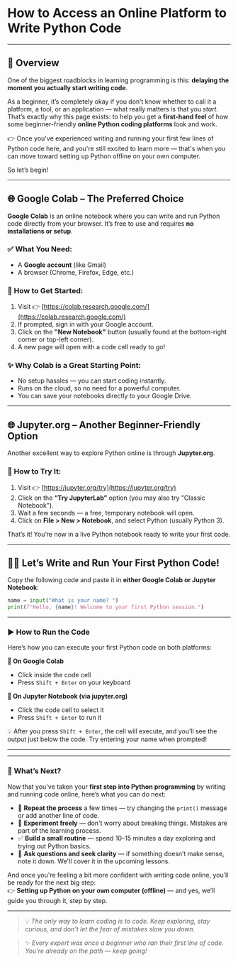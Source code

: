 # How to Access an Online Platform to Write Python Code

---

## 📌 Overview

One of the biggest roadblocks in learning programming is this: **delaying the moment you actually start writing code**.

As a beginner, it’s completely okay if you don’t know whether to call it a platform, a tool, or an application — what really matters is that you *start*. That’s exactly why this page exists: to help you get a **first-hand feel** of how some beginner-friendly **online Python coding platforms** look and work.

👉 Once you've experienced writing and running your first few lines of Python code here, and you're still excited to learn more — that's when you can move toward setting up Python offline on your own computer.

So let’s begin!

---

## 🌐 Google Colab – The Preferred Choice

**Google Colab** is an online notebook where you can write and run Python code directly from your browser. It’s free to use and requires **no installations or setup**.

### ✅ What You Need:
- A **Google account** (like Gmail)
- A browser (Chrome, Firefox, Edge, etc.)

### 🚀 How to Get Started:
1. Visit 👉 [https://colab.research.google.com/](https://colab.research.google.com/)
2. If prompted, sign in with your Google account.
3. Click on the **"New Notebook"** button (usually found at the bottom-right corner or top-left corner).
4. A new page will open with a code cell ready to go!

### ✨ Why Colab is a Great Starting Point:
- No setup hassles — you can start coding instantly.
- Runs on the cloud, so no need for a powerful computer.
- You can save your notebooks directly to your Google Drive.

---

## 🌐 Jupyter.org – Another Beginner-Friendly Option

Another excellent way to explore Python online is through **Jupyter.org**.

### 🚀 How to Try It:
1. Visit 👉 [https://jupyter.org/try](https://jupyter.org/try)
2. Click on the **“Try JupyterLab”** option (you may also try "Classic Notebook").
3. Wait a few seconds — a free, temporary notebook will open.
4. Click on **File > New > Notebook**, and select Python (usually Python 3).

That’s it! You’re now in a live Python notebook ready to write your first code.

---

## 👨‍💻 Let’s Write and Run Your First Python Code!

Copy the following code and paste it in **either Google Colab or Jupyter Notebook**:

```python
name = input("What is your name? ")
print(f"Hello, {name}! Welcome to your first Python session.")
```
---

### ▶️ How to Run the Code

Here’s how you can execute your first Python code on both platforms:

**🔹 On Google Colab**
- Click inside the code cell
- Press `Shift + Enter` on your keyboard

**🔹 On Jupyter Notebook (via jupyter.org)**
- Click the code cell to select it
- Press `Shift + Enter` to run it

💡 After you press `Shift + Enter`, the cell will execute, and you’ll see the output just below the code. Try entering your name when prompted!

---


---

### 🧭 What’s Next?

Now that you've taken your **first step into Python programming** by writing and running code online, here’s what you can do next:

- 🔁 **Repeat the process** a few times — try changing the `print()` message or add another line of code.
- 🤹 **Experiment freely** — don't worry about breaking things. Mistakes are part of the learning process.
- ✅ **Build a small routine** — spend 10–15 minutes a day exploring and trying out Python basics.
- 💬 **Ask questions and seek clarity** — if something doesn’t make sense, note it down. We'll cover it in the upcoming lessons.

And once you're feeling a bit more confident with writing code online, you’ll be ready for the next big step:  
👉 **Setting up Python on your own computer (offline)** — and yes, we’ll guide you through it, step by step.

---

> 💡 *The only way to learn coding is to code. Keep exploring, stay curious, and don’t let the fear of mistakes slow you down.*

> ✨ *Every expert was once a beginner who ran their first line of code. You're already on the path — keep going!*



